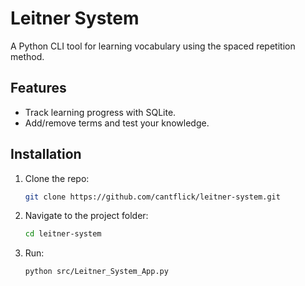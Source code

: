 # Leitner System  

A Python CLI tool for learning vocabulary using the spaced repetition method.  

## Features  
- Track learning progress with SQLite.  
- Add/remove terms and test your knowledge.  

## Installation  
1. Clone the repo:  
   ```bash  
   git clone https://github.com/cantflick/leitner-system.git  
2. Navigate to the project folder:
   ```bash
   cd leitner-system
3. Run:
   ```bash
   python src/Leitner_System_App.py 
